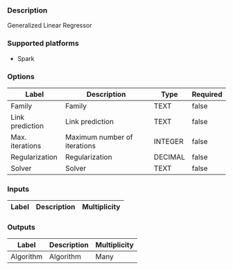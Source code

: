 ###  Description
Generalized Linear Regressor

###  Supported platforms
* Spark

###  Options
| Label | Description | Type | Required |
|---|---|---|---|
| Family | Family | TEXT | false |
| Link prediction | Link prediction | TEXT | false |
| Max. iterations | Maximum number of iterations | INTEGER | false |
| Regularization | Regularization | DECIMAL | false |
| Solver | Solver | TEXT | false |

###  Inputs
| Label | Description | Multiplicity |
|---|---|---|

###  Outputs
| Label | Description | Multiplicity |
|---|---|---|
| Algorithm | Algorithm | Many |
